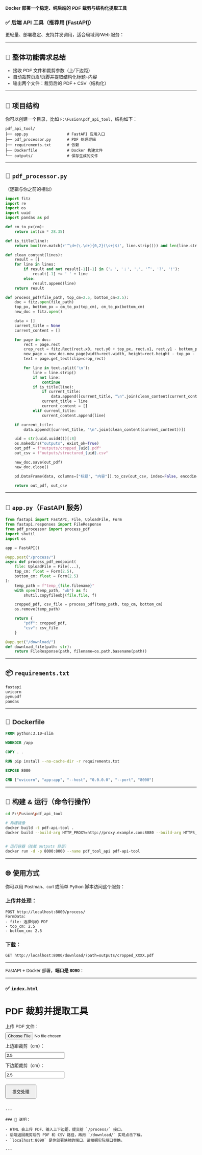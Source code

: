 **Docker 部署一个稳定、纯后端的 PDF 裁剪与结构化提取工具**

### ✅ 后端 API 工具（推荐用 [FastAPI]）
更轻量、部署稳定、支持并发调用，适合局域网/Web 服务：

---

## 🧩 整体功能需求总结

- 接收 PDF 文件和裁剪参数（上/下边距）
- 自动裁剪页眉/页脚并提取结构化标题+内容
- 输出两个文件：裁剪后的 PDF + CSV（结构化）

---

## 🧱 项目结构

你可以创建一个目录，比如 `F:\Fusion\pdf_api_tool`，结构如下：

```
pdf_api_tool/
├── app.py                 # FastAPI 应用入口
├── pdf_processor.py       # PDF 处理逻辑
├── requirements.txt       # 依赖
├── Dockerfile             # Docker 构建文件
└── outputs/               # 保存生成的文件
```

---

## 📄 `pdf_processor.py`

（逻辑与你之前的相似）

```python
import fitz
import re
import os
import uuid
import pandas as pd

def cm_to_px(cm):
    return int(cm * 28.35)

def is_title(line):
    return bool(re.match(r'^\d+(\.\d+){0,2}(\s+|$)', line.strip())) and len(line.strip()) <= 50

def clean_content(lines):
    result = []
    for line in lines:
        if result and not result[-1][-1] in ('。', '；', '.', '”', '?', '!'):
            result[-1] += ' ' + line
        else:
            result.append(line)
    return result

def process_pdf(file_path, top_cm=2.5, bottom_cm=2.5):
    doc = fitz.open(file_path)
    top_px, bottom_px = cm_to_px(top_cm), cm_to_px(bottom_cm)
    new_doc = fitz.open()

    data = []
    current_title = None
    current_content = []

    for page in doc:
        rect = page.rect
        crop_rect = fitz.Rect(rect.x0, rect.y0 + top_px, rect.x1, rect.y1 - bottom_px)
        new_page = new_doc.new_page(width=rect.width, height=rect.height - top_px - bottom_px)
        text = page.get_text(clip=crop_rect)

        for line in text.split('\n'):
            line = line.strip()
            if not line:
                continue
            if is_title(line):
                if current_title:
                    data.append([current_title, "\n".join(clean_content(current_content))])
                current_title = line
                current_content = []
            elif current_title:
                current_content.append(line)

    if current_title:
        data.append([current_title, "\n".join(clean_content(current_content))])

    uid = str(uuid.uuid4())[:8]
    os.makedirs("outputs", exist_ok=True)
    out_pdf = f"outputs/cropped_{uid}.pdf"
    out_csv = f"outputs/structured_{uid}.csv"

    new_doc.save(out_pdf)
    new_doc.close()

    pd.DataFrame(data, columns=["标题", "内容"]).to_csv(out_csv, index=False, encoding='utf-8-sig')

    return out_pdf, out_csv
```

---

## 🚀 `app.py`（FastAPI 服务）

```python
from fastapi import FastAPI, File, UploadFile, Form
from fastapi.responses import FileResponse
from pdf_processor import process_pdf
import shutil
import os

app = FastAPI()

@app.post("/process/")
async def process_pdf_endpoint(
    file: UploadFile = File(...),
    top_cm: float = Form(2.5),
    bottom_cm: float = Form(2.5)
):
    temp_path = f"temp_{file.filename}"
    with open(temp_path, "wb") as f:
        shutil.copyfileobj(file.file, f)

    cropped_pdf, csv_file = process_pdf(temp_path, top_cm, bottom_cm)
    os.remove(temp_path)

    return {
        "pdf": cropped_pdf,
        "csv": csv_file
    }

@app.get("/download/")
def download_file(path: str):
    return FileResponse(path, filename=os.path.basename(path))
```

---

## 📦 `requirements.txt`

```txt
fastapi
uvicorn
pymupdf
pandas
```

---

## 🐳 Dockerfile

```Dockerfile
FROM python:3.10-slim

WORKDIR /app

COPY . .

RUN pip install --no-cache-dir -r requirements.txt

EXPOSE 8000

CMD ["uvicorn", "app:app", "--host", "0.0.0.0", "--port", "8000"]
```

---

## 🧪 构建 & 运行（命令行操作）

```bash
cd F:\Fusion\pdf_api_tool

# 构建镜像
docker build -t pdf-api-tool .
docker build --build-arg HTTP_PROXY=http://proxy.example.com:8080 --build-arg HTTPS_PROXY=http://proxy.example.com:8080 .


# 运行容器（挂载 outputs 目录）
docker run -d -p 8000:8000 --name pdf_tool_api pdf-api-tool
```

---

## 🌐 使用方式

你可以用 Postman、curl 或简单 Python 脚本访问这个服务：

### 上传并处理：
```
POST http://localhost:8000/process/
FormData:
- file: 选择你的 PDF
- top_cm: 2.5
- bottom_cm: 2.5
```

### 下载：
```
GET http://localhost:8000/download/?path=outputs/cropped_XXXX.pdf
```

---

FastAPI + Docker 部署，**端口是 8090**：

---

### ✅ `index.html`

<!DOCTYPE html>
<html lang="zh">
<head>
  <meta charset="UTF-8">
  <title>PDF 裁剪工具</title>
  <style>
    body {
      font-family: sans-serif;
      max-width: 600px;
      margin: 40px auto;
    }
    label, input {
      display: block;
      margin-top: 10px;
    }
    button {
      margin-top: 20px;
      padding: 10px 20px;
    }
  </style>
</head>
<body>
  <h1>PDF 裁剪并提取工具</h1>
  <form id="uploadForm">
    <label>上传 PDF 文件：
      <input type="file" name="file" accept=".pdf" required>
    </label>
    <label>上边距裁剪（cm）：
      <input type="number" name="top_cm" step="0.1" value="2.5" required>
    </label>
    <label>下边距裁剪（cm）：
      <input type="number" name="bottom_cm" step="0.1" value="2.5" required>
    </label>
    <button type="submit">提交处理</button>
  </form>

  <p id="status"></p>

  <script>
    document.getElementById('uploadForm').addEventListener('submit', async function (e) {
      e.preventDefault();

      const form = e.target;
      const formData = new FormData(form);
      const status = document.getElementById('status');
      status.textContent = '⏳ 正在处理，请稍候...';

      try {
        const response = await fetch('http://localhost:8000/process/', {
          method: 'POST',
          body: formData
        });

        if (!response.ok) {
          throw new Error('处理失败，可能服务未启动或文件不合法');
        }

        const result = await response.json();
        const download = (url, name) => {
          const a = document.createElement('a');
          a.href = 'http://localhost:8000/download/?path=' + encodeURIComponent(url);
          a.download = name;
          document.body.appendChild(a);
          a.click();
          document.body.removeChild(a);
        };

        download(result.pdf, '裁剪后.pdf');
        download(result.csv, '结构化内容.csv');
        status.textContent = '✅ 成功处理并下载文件';
      } catch (err) {
        console.error(err);
        status.textContent = '❌ 处理失败：' + err.message;
      }
    });
  </script>
</body>
</html>

```

---

### 📌 说明：

- HTML 会上传 PDF、输入上下边距，提交给 `/process/` 接口。
- 后端返回裁剪后的 PDF 和 CSV 路径，再用 `/download/` 实现点击下载。
- `localhost:8090` 是你部署映射的端口，请根据实际端口替换。

---
